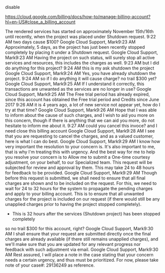 
disable 

https://cloud.google.com/billing/docs/how-to/manage-billing-account?hl=en-US#close_a_billing_account


The rendered services has started on approximately November 15th/16th until recently, when the project was placed under Shutdown request.
9:22 AM
two days cause $100?
Google Cloud Support, Mark9:23 AM
Approximately, 5 days, as the project has just been recently stopped completely by placing it under a Shutdown request.
Google Cloud Support, Mark9:23 AM
Having the project on such status, will surely stop all active services and resources, this includes the charges as well.
9:23 AM
but I did do anything for this project?
9:24 AM
this is my ask shutdown the project
Google Cloud Support, Mark9:24 AM
Yes, you have already shutdown the project.
9:24 AM
so if I do anything it will cause charge? no trail $300 yet?
Google Cloud Support, Mark9:25 AM
If I understand it correctly, this transactions are unwanted as the services are no longer in use?
Google Cloud Support, Mark9:25 AM
The Free trial period has already expired, since this account has obtained the Free trial period and Credits since June 2017
9:26 AM
it is 4 years ago, a lot of new service not appear yet, how do I try at that time?
Google Cloud Support, Mark9:26 AM
Hope that I was able to inform about the cause of such charges, and I wish to aid you more on this concern, though if there is anything that we can aid you more, do not hesitate to inform me about it.
9:27 AM
could you cancel this invoce? and I need close this billing account
Google Cloud Support, Mark9:28 AM
I see that you are requesting to cancel the charges, and as a valued customer, here is what I can do best.
Google Cloud Support, Mark9:29 AM
I know how very important the resolution to your concern is. It's also important to me, that is why I'm treating this with urgency. And the best way for me to help you resolve your concern is to Allow me to submit a One-time courtesy adjustment, on your behalf, to our Specialized team. This request will be subjected for review and approval by them. This may take 24 to 48 hours for feedback to be provided.
Google Cloud Support, Mark9:29 AM
Though before this request is submitted, we shall need to ensure that all final charges are shown and to be included on the request. For this, we need to wait for 24 to 32 hours for the system to propagate the pending charges and apply to your billing account. This is to ensure that all unwanted charges for the project is included on our request (if there would still be any unapplied charges prior to having the project stopped completely).

* This is 32 hours after the services (Shutdown project) has been stopped completely


so no trail $300 for this account, right?
Google Cloud Support, Mark9:30 AM
I shall ensure that your request are submitted directly once the final charges are already available (if there still remains unapplied charges), and we'll make sure that you are updated for any relevant progress nor feedback with such adjustment via email.
Google Cloud Support, Mark9:30 AM
Rest assured, I will place a note in the case stating that your concern needs a certain urgency, and thus must be prioritized. For now, please take note of your case#: 29136249 as reference.